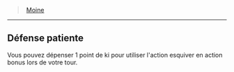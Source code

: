 ﻿---
!ClassFeatureItem
Id: monk_hd.md#défense-patiente
ParentLink: monk_hd.md#moine
Name: Défense patiente
ParentName: Moine
NameLevel: 2
Attributes:
  Name: Défense patiente
  Markdown: >+
    ## <!--Name-->Défense patiente<!--/Name-->


    Vous pouvez dépenser 1 point de ki pour utiliser l'action esquiver en action bonus lors de votre tour.

AttributesDictionary: >+
  Name: Défense patiente

  Markdown: >+

    ## <!--Name-->Défense patiente<!--/Name-->





    Vous pouvez dépenser 1 point de ki pour utiliser l'action esquiver en action bonus lors de votre tour.



---
> [Moine](hd_monk.md)

---

## Défense patiente

Vous pouvez dépenser 1 point de ki pour utiliser l'action esquiver en action bonus lors de votre tour.

